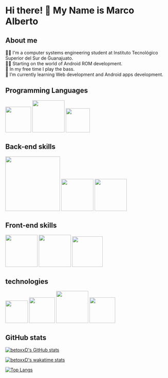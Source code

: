 # Hi there! 👋 My Name is Marco Alberto

## About me

🐱‍💻 I'm a computer systems engineering student at Instituto Tecnológico Superior del Sur de Guanajuato.<br>
👨‍💻 Starting on the world of Android ROM development.<br>
🎸 In my free time I play the bass.<br>
🌱 I’m currently learning Web development and Android apps development.<br>

## Programming Languages
<img src="https://i.pinimg.com/originals/5d/08/78/5d087850e740fc8f6fd767d121c28a58.png" width="80px"/> <img src="https://freevectorlogo.net/wp-content/uploads/2013/03/java-eps-vector-logo-400x400.png" width="100px"/> <img src="https://upload.wikimedia.org/wikipedia/commons/thumb/1/18/ISO_C%2B%2B_Logo.svg/1200px-ISO_C%2B%2B_Logo.svg.png" width="75px"/>

## Back-end skills

<img src="https://download.logo.wine/logo/MySQL/MySQL-Logo.wine.png" width="170px"/> <img src="https://upload.wikimedia.org/wikipedia/commons/thumb/2/29/Postgresql_elephant.svg/1200px-Postgresql_elephant.svg.png" width="100px"/> <img src="https://brandslogos.com/wp-content/uploads/thumbs/microsoft-sql-server-logo-vector.svg" width="100px"/>

## Front-end skills

<img src="https://cdn.pixabay.com/photo/2017/08/05/11/16/logo-2582748_1280.png" width="100px"/> <img src="https://cdn.pixabay.com/photo/2017/08/05/11/16/logo-2582747_1280.png" width="100px"/> <img src="https://upload.wikimedia.org/wikipedia/commons/thumb/b/b2/Bootstrap_logo.svg/1024px-Bootstrap_logo.svg.png" width="95px"/>

## technologies

<img src="https://upload.wikimedia.org/wikipedia/commons/thumb/3/35/Tux.svg/1200px-Tux.svg.png" width="70px"/> <img src="https://git-scm.com/images/logos/downloads/Git-Icon-1788C.png" width="80px"/> <img src="https://logodownload.org/wp-content/uploads/2015/05/android-logo-3-2.png" width="100px"/>  <img src="https://upload.wikimedia.org/wikipedia/commons/thumb/a/a3/.NET_Logo.svg/456px-.NET_Logo.svg.png" width="80px"/>

## GitHub stats

[![betoxxD's GitHub stats](https://github-readme-stats.vercel.app/api?username=betoxxD&show_icons=true&theme=vue-dark)](https://github-readme-stats.vercel.app/api?username=betoxxD&show_icons=true&theme=vue-dark)

[![betoxxD's wakatime stats](https://github-readme-stats.vercel.app/api/wakatime?username=betoxxD&show_icons=true&theme=vue-dark)](https://github-readme-stats.vercel.app/api/wakatime?username=betoxxD&show_icons=true&theme=vue-dark)

[![Top Langs](https://github-readme-stats.vercel.app/api/top-langs/?username=betoxxD&layout=compact&show_icons=true&theme=vue-dark)](https://github-readme-stats.vercel.app/api/top-langs/?username=betoxxD&layout=compact&show_icons=true&theme=vue-dark)

<!-- [![betoxxD's github activity graph](https://activitygraph.herokuapp.com/graph?username=betoxxD&theme=nord)](https://github.com/betoxxD/github-readme-activity-graph)


<!--
**betoxxD/betoxxD** is a ✨ _special_ ✨ repository because its `README.md` (this file) appears on your GitHub profile.

